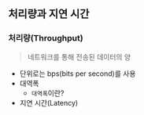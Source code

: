 ## 처리량과 지연 시간

### 처리량(Throughput)
> 네트워크를 통해 전송된 데이터의 양
- 단위로는 bps(bits per second)를 사용
- 대역폭
  - `대역폭`이란?
- 지연 시간(Latency)
